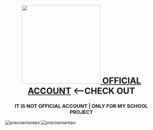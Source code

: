 <h1 align="center"><a href="https://github.com/DarkSpine433" target="blank"><img style="height:auto;" alt="" src="https://avatars.githubusercontent.com/u/93700087?v=4" width="260" height="260" class="avatar avatar-user width-full border color-bg-default"> OFFICIAL ACCOUNT</a> <--CHECK OUT</h1>
<h3 align="center">IT IS NOT OFFICIAL ACCOUNT <B>|</B> ONLY FOR MY SCHOOL PROJECT</h3>
<img align="center" clear="both" src="https://github-readme-streak-stats.herokuapp.com/?user=pracowniarepo&" alt="pracowniarepo" />
<img align="left" src="https://github-readme-stats.vercel.app/api/top-langs?username=pracowniarepo&show_icons=true&locale=en&layout=compact" alt="pracowniarepo" />




